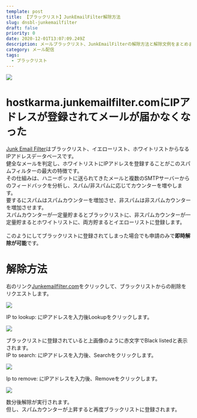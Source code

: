 ```yaml
---
template: post
title: 【ブラックリスト】JunkEmailFilter解除方法
slug: dnsbl-junkemailfilter
draft: false
priority: 0
date: 2020-12-01T13:07:09.249Z
description: メールブラックリスト、JunkEmailFilterの解除方法と解除文例をまとめました
category: メール配信
tags:
  - ブラックリスト
---
```

![](/media/junkemailfilter-title.png)

# hostkarma.junkemailfilter.comにIPアドレスが登録されてメールが届かなくなった

<a href="http://www.junkemailfilter.com/spam/home.html">Junk Email Filter</a>はブラックリスト、イエローリスト、ホワイトリストからなるIPアドレスデータベースです。 <br>健全なメールを判定し、ホワイトリストにIPアドレスを登録することがこのスパムフィルターの最大の特徴です。<br> その仕組みは、ハニーポットに送られてきたメールと複数のSMTPサーバーからのフィードバックを分析し、スパム/非スパムに応じてカウンターを増やします。<br>要するにスパムはスパムカウンターを増加させ、非スパムは非スパムカウンターを増加させます。<br> スパムカウンターが一定量貯まるとブラックリストに、非スパムカウンターが一定量貯まるとホワイトリストに、両方貯まるとイエローリストに登録します。<br><br>このようにしてブラックリストに登録されてしまった場合でも申請のみで<strong>即時解除が可能</strong>です。<br>

# 解除方法

右のリンク<a href="https://ipadmin.junkemailfilter.com/remove.php">Junkemailfilter.com</a>をクリックして、ブラックリストからの削除をリクエストします。

![](/media/junkemailfilter-1.png)

IP to lookup: にIPアドレスを入力後Lookupをクリックします。<br>

![](/media/junkemailfilter-2.png)

ブラックリストに登録されていると上画像のように赤文字でBlack listedと表示されます。<br>IP to search: にIPアドレスを入力後、Searchをクリックします。<br>

![](/media/junkemailfilter-3.png)

Ip to remove: にIPアドレスを入力後、Removeをクリックします。<br>

![](/media/junkemailfilter-4.png)

数分後解除が実行されます。 <br>但し、スパムカウンターが上昇すると再度ブラックリストに登録されます。